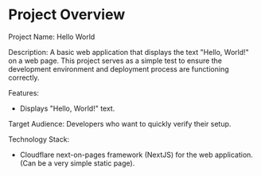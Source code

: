 # Project Overview

Project Name: Hello World

Description: A basic web application that displays the text "Hello, World!" on a web page. This project serves as a simple test to ensure the development environment and deployment process are functioning correctly.

Features:

*   Displays "Hello, World!" text.

Target Audience: Developers who want to quickly verify their setup.

Technology Stack:

*   Cloudflare next-on-pages framework (NextJS) for the web application. (Can be a very simple static page).